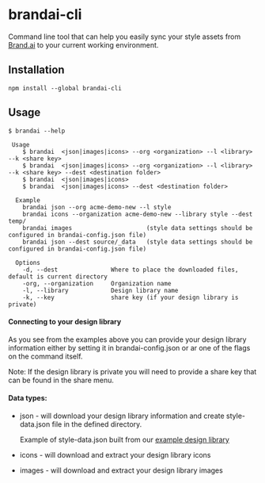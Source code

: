 # brandai-cli

Command line tool that can help you easily sync your style assets from [Brand.ai](https://brand.ai) to 
your current working environment.

## Installation
```
npm install --global brandai-cli
```

## Usage
```
$ brandai --help

 Usage
    $ brandai  <json|images|icons> --org <organization> --l <library> --k <share key>
    $ brandai  <json|images|icons> --org <organization> --l <library> --k <share key> --dest <destination folder>
    $ brandai  <json|images|icons>
    $ brandai  <json|images|icons> --dest <destination folder>

  Example
    brandai json --org acme-demo-new --l style
    brandai icons --organization acme-demo-new --library style --dest temp/
    brandai images                     (style data settings should be configured in brandai-config.json file)
    brandai json --dest source/_data   (style data settings should be configured in brandai-config.json file)

  Options
    -d, --dest               Where to place the downloaded files, default is current directory
    -org, --organization     Organization name
    -l, --library            Design library name
    -k, --key                share key (if your design library is private)
```

#### Connecting to your design library
As you see from the examples above you can provide your design library information either by setting it in brandai-config.json or ar one
of the flags on the command itself.

Note: If the design library is private you will need to provide a share key that can be found in the share menu.

#### Data types:
* json - will download your design library information and create style-data.json file in the defined directory.
    
    Example of style-data.json built from our [example design library](https://brand.ai/acme-demo-new/style/applications/data-export/json)
* icons - will download and extract your design library icons
* images - will download and extract your design library images
